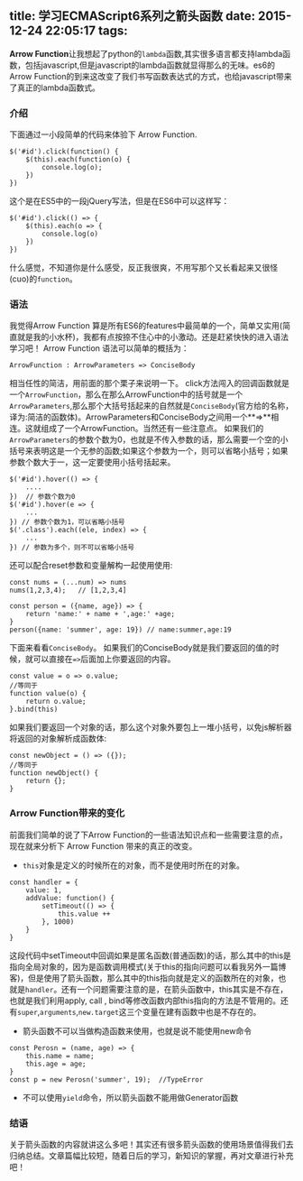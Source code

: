 title: 学习ECMAScript6系列之箭头函数
date: 2015-12-24 22:05:17
tags:
---
**Arrow Function**让我想起了python的`lambda`函数,其实很多语言都支持lambda函数，包括javascript,但是javascript的lambda函数就显得那么的无味。es6的Arrow Function的到来这改变了我们书写函数表达式的方式，也给javascript带来了真正的lambda函数式。
<!--more-->
### 介绍
下面通过一小段简单的代码来体验下 Arrow Function.
```
$('#id').click(function() {
	$(this).each(function(o) {
		console.log(o);
	})
})
```
这个是在ES5中的一段jQuery写法，但是在ES6中可以这样写：
```
$('#id').click(() => {
	$(this).each(o => {
		console.log(o)
	})
})
```
什么感觉，不知道你是什么感受，反正我很爽，不用写那个又长看起来又很怪(cuo)的`function`。

### 语法
我觉得Arrow Function 算是所有ES6的features中最简单的一个，简单又实用(简直就是我的小水杯)，我都有点按捺不住心中的小激动。还是赶紧快快的进入语法学习吧！
Arrow Function 语法可以简单的概括为：

	ArrowFunction : ArrowParameters => ConciseBody

相当任性的简洁，用前面的那个栗子来说明一下。
click方法闯入的回调函数就是一个`ArrowFunction`，那么在那么ArrowFunction中的括号就是一个`ArrowParameters`,那么那个大括号括起来的自然就是`ConciseBody`(官方给的名称，译为:简洁的函数体)。ArrowParameters和ConciseBody之间用一个**=>**相连。这就组成了一个ArrowFunction。当然还有一些注意点。
如果我们的`ArrowParameters`的参数个数为0，也就是不传入参数的话，那么需要一个空的小括号来表明这是一个无参的函数;如果这个参数为一个，则可以省略小括号；如果参数个数大于一，这一定要使用小括号括起来。
```
$('#id').hover(() => {
	....
})  // 参数个数为0
$('#id').hover(e => {
	...
}) // 参数个数为1，可以省略小括号
$('.class').each((ele, index) => {
	...
}) // 参数为多个，则不可以省略小括号
```
还可以配合reset参数和变量解构一起使用使用:
```
const nums = (...num) => nums
nums(1,2,3,4);   // [1,2,3,4]

const person = ({name, age}) => {
	return 'name:' + name + ',age:' +age;
}
person({name: 'summer', age: 19}) // name:summer,age:19
```
下面来看看`ConciseBody`。
如果我们的ConciseBody就是我们要返回的值的时候，就可以直接在`=>`后面加上你要返回的内容。
```
const value = o => o.value;
//等同于
function value(o) {
	return o.value;
}.bind(this)
```
如果我们要返回一个对象的话，那么这个对象外要包上一堆小括号，以免js解析器将返回的对象解析成函数体:
```
const newObject = () => ({});
//等同于
function newObject() {
	return {};
}
```
### Arrow Function带来的变化
前面我们简单的说了下Arrow Function的一些语法知识点和一些需要注意的点，现在就来分析下 Arrow Function 带来的真正的改变。

* `this`对象是定义的时候所在的对象，而不是使用时所在的对象。
```
const handler = {
	value: 1,
	addValue: function() {
		setTimeout(() => {
			this.value ++
		}, 1000)
	}
}
``` 
这段代码中setTimeout中回调如果是匿名函数(普通函数)的话，那么其中的this是指向全局对象的，因为是函数调用模式(关于this的指向问题可以看我另外一篇博客)，但是使用了箭头函数，那么其中的this指向就是定义的函数所在的对象，也就是`handler`。还有一个问题需要注意的是，在箭头函数中，this其实是不存在，也就是我们利用apply, call , bind等修改函数内部this指向的方法是不管用的。还有`super`,`arguments`,`new.target`这三个变量在建有函数中也是不存在的。

* 箭头函数不可以当做构造函数来使用，也就是说不能使用new命令
```
const Perosn = (name, age) => {
	this.name = name;
	this.age = age;
}
const p = new Perosn('summer', 19);  //TypeError 
```

* 不可以使用`yield`命令，所以箭头函数不能用做Generator函数

### 结语
关于箭头函数的内容就讲这么多吧！其实还有很多箭头函数的使用场景值得我们去归纳总结。文章篇幅比较短，随着日后的学习，新知识的掌握，再对文章进行补充吧！




